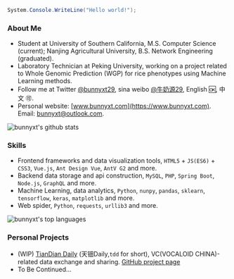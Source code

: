```csharp
System.Console.WriteLine("Hello world!");
```

### About Me

- Student at University of Southern California, M.S. Computer Science (current); Nanjing Agricultural University, B.S. Network Engineering (graduated).
- Laboratory Technician at Peking University, working on a project related to Whole Genomic Prediction (WGP) for rice phenotypes using Machine Learning methods.
- Follow me at Twitter [@bunnyxt29](https://twitter.com/bunnyxt29), sina weibo [@牛奶源29](https://www.weibo.com/nny29), English 🆗, 中文 🉑️.
- Personal website: [www.bunnyxt.com](https://www.bunnyxt.com). Email: <a href="mailto:bunnyxt@outlook.com">bunnyxt@outlook.com</a>.

![bunnyxt's github stats](https://github-readme-stats.vercel.app/api?username=bunnyxt&count_private=true&show_icons=true)

### Skills

- Frontend frameworks and data visualization tools, `HTML5` + `JS(ES6)` + `CSS3`, `Vue.js`, `Ant Design Vue`, `AntV G2` and more.
- Backend data storage and api construction, `MySQL`, `PHP`, `Spring Boot`, `Node.js`, `GraphQL` and more.
- Machine Learning, data analytics, `Python`, `nunpy`, `pandas`, `sklearn`, `tensorflow`, `keras`, `matplotlib` and more.
- Web spider, `Python`, `requests`, `urllib3` and more.

![bunnyxt's top languages](https://github-readme-stats.vercel.app/api/top-langs/?username=bunnyxt&layout=compact)

### Personal Projects

- (WIP) [TianDian Daily](https://tdd.bunnyxt.com) (天钿Daily,`tdd` for short), VC(VOCALOID CHINA)-related data exchange and sharing. [GitHub project page](https://github.com/users/bunnyxt/projects/1)
- To Be Continued...

